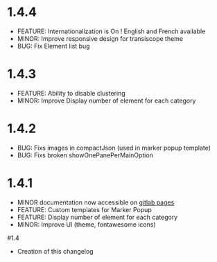 # 1.4.4
* FEATURE: Internationalization is On ! English and French available
* MINOR: Improve responsive design for transiscope theme
* BUG: Fix Element list bug

# 1.4.3
* FEATURE: Ability to disable clustering
* MINOR: Improve Display number of element for each category

# 1.4.2
* BUG: Fixs images in compactJson (used in marker popup template)
* BUG: Fixs broken showOnePanePerMainOption

# 1.4.1
* MINOR documentation now accessible on [gitlab pages](https://pixelhumain.gitlab.io/GoGoCartoJs)
* FEATURE: Custom templates for Marker Popup
* FEATURE: Display number of element for each category
* MINOR: Improve UI (theme, fontawesome icons)

#1.4
* Creation of this changelog
